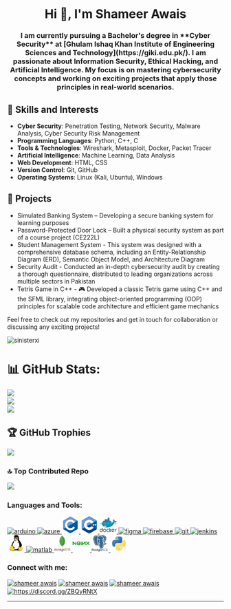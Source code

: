 <h1 align="center">Hi 👋, I'm Shameer Awais</h1>
<h3 align="center">I am currently pursuing a Bachelor's degree in **Cyber Security** at [Ghulam Ishaq Khan Institute of Engineering Sciences and Technology](https://giki.edu.pk/). I am passionate about Information Security, Ethical Hacking, and Artificial Intelligence. My focus is on mastering cybersecurity concepts and working on exciting projects that apply those principles in real-world scenarios.</h3>

## 🚀 Skills and Interests
- **Cyber Security**: Penetration Testing, Network Security, Malware Analysis, Cyber Security Risk Management
- **Programming Languages**: Python, C++, C
- **Tools & Technologies**: Wireshark, Metasploit, Docker, Packet Tracer
- **Artificial Intelligence**: Machine Learning, Data Analysis
- **Web Development**: HTML, CSS
- **Version Control**: Git, GitHub
- **Operating Systems**: Linux (Kali, Ubuntu), Windows

## 🔐 Projects
- Simulated Banking System – Developing a secure banking system for learning purposes
- Password-Protected Door Lock – Built a physical security system as part of a course project (CE222L)
- Student Management System - This system was designed with a comprehensive database schema, including an Entity-Relationship Diagram (ERD), Semantic Object Model, and Architecture Diagram
- Security Audit -  Conducted an in-depth cybersecurity audit by creating a thorough questionnaire, distributed to leading organizations across multiple sectors in Pakistan
- Tetris Game in C++ - 🎮 Developed a classic Tetris game using C++ and the SFML library, integrating object-oriented programming (OOP) principles for scalable code architecture and efficient game mechanics

Feel free to check out my repositories and get in touch for collaboration or discussing any exciting projects!


<p align="left"> <img src="https://komarev.com/ghpvc/?username=sinisterxi&label=Profile%20views&color=0e75b6&style=flat" alt="sinisterxi" /> </p>

# 📊 GitHub Stats:
![](https://github-readme-stats.vercel.app/api?username=SinisterXI&theme=ambient_gradient&hide_border=true&include_all_commits=true&count_private=true)<br/>
![](https://github-readme-streak-stats.herokuapp.com/?user=SinisterXI&theme=ambient_gradient&hide_border=true)<br/>
![](https://github-readme-stats.vercel.app/api/top-langs/?username=SinisterXI&theme=ambient_gradient&hide_border=true&include_all_commits=true&count_private=true&layout=compact)

## 🏆 GitHub Trophies
![](https://github-profile-trophy.vercel.app/?username=SinisterXI&theme=radical&no-frame=true&no-bg=true&margin-w=4)


### 🔝 Top Contributed Repo
![](https://github-contributor-stats.vercel.app/api?username=SinisterXI&limit=5&theme=dark&combine_all_yearly_contributions=true)


<h3 align="left">Languages and Tools:</h3>
<p align="left"> <a href="https://www.arduino.cc/" target="_blank" rel="noreferrer"> <img src="https://cdn.worldvectorlogo.com/logos/arduino-1.svg" alt="arduino" width="40" height="40"/> </a> <a href="https://azure.microsoft.com/en-in/" target="_blank" rel="noreferrer"> <img src="https://www.vectorlogo.zone/logos/microsoft_azure/microsoft_azure-icon.svg" alt="azure" width="40" height="40"/> </a> <a href="https://www.cprogramming.com/" target="_blank" rel="noreferrer"> <img src="https://raw.githubusercontent.com/devicons/devicon/master/icons/c/c-original.svg" alt="c" width="40" height="40"/> </a> <a href="https://www.w3schools.com/cpp/" target="_blank" rel="noreferrer"> <img src="https://raw.githubusercontent.com/devicons/devicon/master/icons/cplusplus/cplusplus-original.svg" alt="cplusplus" width="40" height="40"/> </a> <a href="https://www.docker.com/" target="_blank" rel="noreferrer"> <img src="https://raw.githubusercontent.com/devicons/devicon/master/icons/docker/docker-original-wordmark.svg" alt="docker" width="40" height="40"/> </a> <a href="https://www.figma.com/" target="_blank" rel="noreferrer"> <img src="https://www.vectorlogo.zone/logos/figma/figma-icon.svg" alt="figma" width="40" height="40"/> </a> <a href="https://firebase.google.com/" target="_blank" rel="noreferrer"> <img src="https://www.vectorlogo.zone/logos/firebase/firebase-icon.svg" alt="firebase" width="40" height="40"/> </a> <a href="https://git-scm.com/" target="_blank" rel="noreferrer"> <img src="https://www.vectorlogo.zone/logos/git-scm/git-scm-icon.svg" alt="git" width="40" height="40"/> </a> <a href="https://www.jenkins.io" target="_blank" rel="noreferrer"> <img src="https://www.vectorlogo.zone/logos/jenkins/jenkins-icon.svg" alt="jenkins" width="40" height="40"/> </a> <a href="https://www.linux.org/" target="_blank" rel="noreferrer"> <img src="https://raw.githubusercontent.com/devicons/devicon/master/icons/linux/linux-original.svg" alt="linux" width="40" height="40"/> </a> <a href="https://www.mathworks.com/" target="_blank" rel="noreferrer"> <img src="https://upload.wikimedia.org/wikipedia/commons/2/21/Matlab_Logo.png" alt="matlab" width="40" height="40"/> </a> <a href="https://www.mongodb.com/" target="_blank" rel="noreferrer"> <img src="https://raw.githubusercontent.com/devicons/devicon/master/icons/mongodb/mongodb-original-wordmark.svg" alt="mongodb" width="40" height="40"/> </a> <a href="https://www.nginx.com" target="_blank" rel="noreferrer"> <img src="https://raw.githubusercontent.com/devicons/devicon/master/icons/nginx/nginx-original.svg" alt="nginx" width="40" height="40"/> </a> <a href="https://www.postgresql.org" target="_blank" rel="noreferrer"> <img src="https://raw.githubusercontent.com/devicons/devicon/master/icons/postgresql/postgresql-original-wordmark.svg" alt="postgresql" width="40" height="40"/> </a> <a href="https://www.python.org" target="_blank" rel="noreferrer"> <img src="https://raw.githubusercontent.com/devicons/devicon/master/icons/python/python-original.svg" alt="python" width="40" height="40"/> </a> </p>

<h3 align="left">Connect with me:</h3>
<p align="left">
<a href="https://www.linkedin.com/in/shameer-awais-b89239253/" target="blank"><img align="center" src="https://raw.githubusercontent.com/rahuldkjain/github-profile-readme-generator/master/src/images/icons/Social/linked-in-alt.svg" alt="shameer awais" height="30" width="40" /></a>
<a href="https://www.facebook.com/profile.php?id=100009662230622" target="blank"><img align="center" src="https://raw.githubusercontent.com/rahuldkjain/github-profile-readme-generator/master/src/images/icons/Social/facebook.svg" alt="shameer awais" height="30" width="40" /></a>
<a href="https://www.youtube.com/@shameerawais" target="blank"><img align="center" src="https://raw.githubusercontent.com/rahuldkjain/github-profile-readme-generator/master/src/images/icons/Social/youtube.svg" alt="shameer awais" height="30" width="40" /></a>
<a href="https://discord.gg/https://discord.gg/ZBQyRNtX" target="blank"><img align="center" src="https://raw.githubusercontent.com/rahuldkjain/github-profile-readme-generator/master/src/images/icons/Social/discord.svg" alt="https://discord.gg/ZBQyRNtX" height="30" width="40" /></a>
</p>


---





